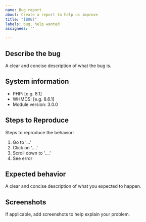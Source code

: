 ```yaml
---
name: Bug report
about: Create a report to help us improve
title: "[BUG]"
labels: bug, help wanted
assignees: ''

---
```


## Describe the bug
A clear and concise description of what the bug is.

## System information
- PHP: [e.g. 8.1]
- WHMCS: [e.g. 8.6.1]
- Module version: 3.0.0

## Steps to Reproduce
Steps to reproduce the behavior:
1. Go to '...'
2. Click on '....'
3. Scroll down to '....'
4. See error

## Expected behavior
A clear and concise description of what you expected to happen.

## Screenshots
If applicable, add screenshots to help explain your problem.
